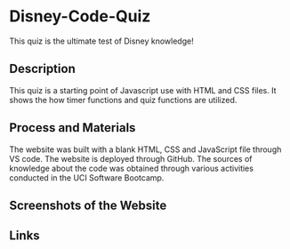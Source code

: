 # Disney-Code-Quiz
This quiz is the ultimate test of Disney knowledge!
## Description
This quiz is a starting point of Javascript use with HTML and CSS files. It shows the how timer functions and quiz functions are utilized. 
## Process and Materials
The website was built with a blank HTML, CSS and JavaScript file through VS code. The website is deployed through GitHub. The sources of knowledge about the code was obtained through various activities conducted in the UCI Software Bootcamp. 
## Screenshots of the Website

## Links 

